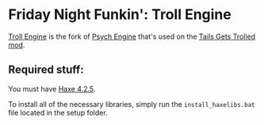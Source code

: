# Friday Night Funkin': Troll Engine

[Troll Engine](https://github.com/riconuts/troll-engine) is the fork of [Psych Engine](https://github.com/ShadowMario/FNF-PsychEngine) that's used on the [Tails Gets Trolled mod](https://gamebanana.com/mods/320596).

## Required stuff:
You must have [Haxe 4.2.5](https://haxe.org/download/version/4.2.5/).

To install all of the necessary libraries, simply run the `install_haxelibs.bat` file located in the setup folder.